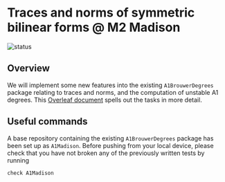 # Traces and norms of symmetric bilinear forms @ M2 Madison
![status](https://github.com/Macaulay2/Workshop-2025-Madison/actions/workflows/tests.yml/badge.svg?branch=BilinearForms)

## Overview
We will implement some new features into the existing `A1BrouwerDegrees` package relating to traces and norms, and the computation of unstable A1 degrees. This [Overleaf document](https://www.overleaf.com/read/khpvnhtjcpjk#ba0271) spells out the tasks in more detail. 

## Useful commands 
A base repository containing the existing `A1BrouwerDegrees` package has been set up as `A1Madison`. Before pushing from your local device, please check that you have not broken any of the previously written tests by running 

```check A1Madison```
